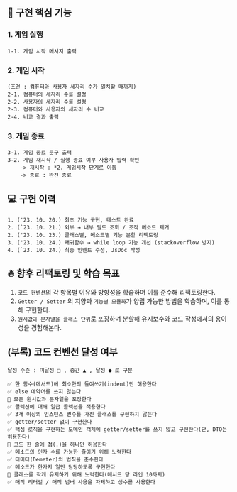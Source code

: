 ## 🎯 구현 핵심 기능
### 1. 게임 실행        
    
    1-1. 게임 시작 메시지 출력

### 2. 게임 시작

    (조건 : 컴퓨터와 사용자 세자리 수가 일치할 때까지)
    2-1. 컴퓨터의 세자리 수를 설정
    2-2. 사용자의 세자리 수를 설정   
    2-3. 컴퓨터와 사용자의 세자리 수 비교
    2-4. 비교 결과 출력   

### 3. 게임 종료      

    3-1. 게임 종료 문구 출력
    3-2. 게임 재시작 / 실행 종료 여부 사용자 입력 확인
        -> 재시작 : *2. 게임시작 단계로 이동
        -> 종료 : 완전 종료    

## 💻 구현 이력
    1. ('23. 10. 20.) 최초 기능 구현, 테스트 완료
    2. (`23. 10. 21.) 외부 → 내부 필드 조회 / 조작 메소드 제거
    2. ('23. 10. 23.) 클래스별, 메소드별 기능 분할 리팩토링
    3. ('23. 10. 24.) 재귀함수 → while loop 기능 개선 (stackoverflow 방지)
    4. (`23. 10. 24.) 최종 인덴트 수정, JsDoc 작성


## 🔥 향후 리팩토링 및 학습 목표
1. `코드 컨벤션`의 각 항목별 이유와 방향성을 학습하며 이를 준수해 리팩토링한다.
2. `Getter / Setter` 의 지양과 `기능별 모듈화`가 양립 가능한 방법을 학습하며, 이를 통해 구현한다. 
3. `원시값과 문자열을 클래스 단위`로 포장하며 분할해 유지보수와 코드 작성에서의 용이성을 경험해본다.


## (부록) 코드 컨벤션 달성 여부
```달성 수준 : 미달성 □ , 중간 ▲ , 달성 ● 로 구분```

    ✅ 한 함수(메서드)에 최소한의 들여쓰기(indent)만 허용한다
    ✅ else 예약어를 쓰지 않는다            
    🔺 모든 원시값과 문자열을 포장한다        
    ✅ 콜렉션에 대해 일급 콜렉션을 적용한다   
    ✅ 3개 이상의 인스턴스 변수를 가진 클래스를 구현하지 않는다     
    ✅ getter/setter 없이 구현한다    
    ✅ 핵심 로직을 구현하는 도메인 객체에 getter/setter를 쓰지 않고 구현한다(단, DTO는 허용한다)    
    🔺 코드 한 줄에 점(.)을 하나만 허용한다     
    ✅ 메소드의 인자 수를 가능한 줄이기 위해 노력한다    
    ✅ 디미터(Demeter)의 법칙을 준수한다    
    ✅ 메소드가 한가지 일만 담당하도록 구현한다       
    🔺 클래스를 작게 유지하기 위해 노력한다(메서드 당 라인 10까지)    
    ✅ 매직 리터럴 / 매직 넘버 사용을 자제하고 상수를 사용한다        
